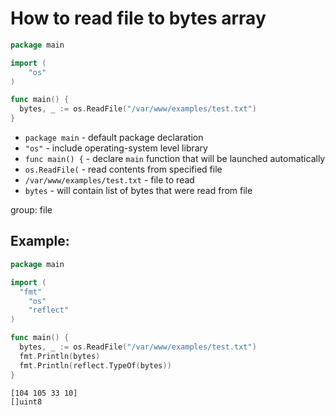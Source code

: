 # How to read file to bytes array

```go
package main

import (
	"os"
)

func main() {
  bytes, _ := os.ReadFile("/var/www/examples/test.txt")
}
```

- `package main` - default package declaration
- `"os"` - include operating-system level library
- `func main() {` - declare `main` function that will be launched automatically
- `os.ReadFile(` - read contents from specified file
- `/var/www/examples/test.txt` - file to read
- `bytes` - will contain list of bytes that were read from file

group: file

## Example: 
```go
package main

import (
  "fmt"
	"os"
	"reflect"
)

func main() {
  bytes, _ := os.ReadFile("/var/www/examples/test.txt")
  fmt.Println(bytes)
  fmt.Println(reflect.TypeOf(bytes))
}
```
```
[104 105 33 10]
[]uint8

```


